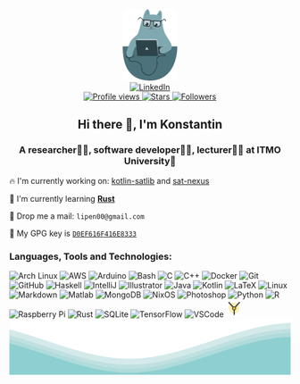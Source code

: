 <div align="center">
  <img src="assets/cat-arch.png" height="128"/>
  <div id="social">
    <a href="https://www.linkedin.com/in/kchukharev/">
        <img src="https://img.shields.io/badge/LinkedIn-blue?style=for-the-badge&logo=linkedin&logoColor=white" alt="LinkedIn"/>
    </a>
  </div>
  <div id="badges">
    <a href="https://github.com/Lipen">
      <img src="https://komarev.com/ghpvc/?username=Lipen" alt="Profile views"/>
    </a>
    <a href="https://github.com/Lipen?tab=repositories&q=&type=source&language=&sort=stargazers">
      <img src="https://img.shields.io/github/stars/Lipen" alt="Stars"/>
    </a>
    <a href="https://github.com/Lipen?tab=followers">
      <img src="https://img.shields.io/github/followers/Lipen" alt="Followers"/>
    </a>
  </div>
</div>

<h2 align="center"> Hi there 👋, I'm Konstantin</h1>
<h3 align="center">A researcher👨‍🎓, software developer🧙‍♂️, lecturer👨‍🏫 at ITMO University🏫</h2>

🔥 I'm currently working on: [kotlin-satlib](https://github.com/Lipen/kotlin-satlib) and [sat-nexus](https://github.com/Lipen/sat-nexus)

🌱 I'm currently learning [**Rust**](https://www.rust-lang.org/)

📧 Drop me a mail: `lipen00@gmail.com`

🔑 My GPG key is [`D0EF616F416E8333`](https://keyserver.ubuntu.com/pks/lookup?search=D0EF616F416E8333&fingerprint=on&op=index)

### Languages, Tools and Technologies:

<div id="tools">
  <img src="https://archlinux.org/logos/archlinux-icon-crystal-256.svg" alt="Arch Linux" height="32">
  <img src="https://cdn.jsdelivr.net/gh/devicons/devicon/icons/amazonwebservices/amazonwebservices-original.svg" alt="AWS" height="32">
  <img src="https://cdn.jsdelivr.net/gh/devicons/devicon/icons/arduino/arduino-original.svg" alt="Arduino" height="32">
  <img src="https://cdn.jsdelivr.net/gh/devicons/devicon/icons/bash/bash-original.svg" alt="Bash" height="32">
  <img src="https://cdn.jsdelivr.net/gh/devicons/devicon/icons/c/c-original.svg" alt="C" height="32"/>
  <img src="https://cdn.jsdelivr.net/gh/devicons/devicon/icons/cplusplus/cplusplus-original.svg" alt="C++" height="32"/>
  <img src="https://cdn.jsdelivr.net/gh/devicons/devicon/icons/docker/docker-original.svg" alt="Docker" height="32"/>
  <img src="https://cdn.jsdelivr.net/gh/devicons/devicon/icons/git/git-original.svg" alt="Git" height="32"/>
  <img src="https://cdn.jsdelivr.net/gh/devicons/devicon/icons/github/github-original.svg" alt="GitHub" height="32"/>
  <img src="https://cdn.jsdelivr.net/gh/devicons/devicon/icons/haskell/haskell-original.svg" alt="Haskell" height="32"/>
  <img src="https://cdn.jsdelivr.net/gh/devicons/devicon/icons/intellij/intellij-original.svg" alt="IntelliJ" height="32"/>
  <img src="https://cdn.jsdelivr.net/gh/devicons/devicon/icons/illustrator/illustrator-line.svg" alt="Illustrator" height="32"/>
  <img src="https://cdn.jsdelivr.net/gh/devicons/devicon/icons/java/java-original.svg" alt="Java" height="32"/>
  <img src="https://cdn.jsdelivr.net/gh/devicons/devicon/icons/kotlin/kotlin-original.svg" alt="Kotlin" height="32"/>
  <img src="https://cdn.jsdelivr.net/gh/devicons/devicon/icons/latex/latex-original.svg" alt="LaTeX" height="32"/>
  <img src="https://cdn.jsdelivr.net/gh/devicons/devicon/icons/linux/linux-original.svg" alt="Linux" height="32">
  <img src="https://cdn.jsdelivr.net/gh/devicons/devicon/icons/markdown/markdown-original.svg" alt="Markdown" height="32"/>
  <img src="https://cdn.jsdelivr.net/gh/devicons/devicon/icons/matlab/matlab-original.svg" alt="Matlab" height="32"/>
  <img src="https://cdn.jsdelivr.net/gh/devicons/devicon/icons/mongodb/mongodb-original-wordmark.svg" alt="MongoDB" height="32"/>
  <img src="https://cdn.jsdelivr.net/gh/devicons/devicon/icons/nixos/nixos-original.svg" alt="NixOS" height="32"/>
  <img src="https://cdn.jsdelivr.net/gh/devicons/devicon/icons/photoshop/photoshop-line.svg" alt="Photoshop" height="32"/>
  <img src="https://cdn.jsdelivr.net/gh/devicons/devicon/icons/python/python-original.svg" alt="Python" height="32"/>
  <img src="https://cdn.jsdelivr.net/gh/devicons/devicon/icons/r/r-original.svg" alt="R" height="32"/>
  <img src="https://cdn.jsdelivr.net/gh/devicons/devicon/icons/raspberrypi/raspberrypi-original.svg" alt="Raspberry Pi" height="32"/>
  <img src="https://cdn.jsdelivr.net/gh/devicons/devicon/icons/rust/rust-plain.svg" alt="Rust" height="32"/>
  <img src="https://cdn.jsdelivr.net/gh/devicons/devicon/icons/sqlite/sqlite-original-wordmark.svg" alt="SQLite" height="32"/>
  <img src="https://cdn.jsdelivr.net/gh/devicons/devicon/icons/tensorflow/tensorflow-original.svg" alt="TensorFlow" height="32"/>
  <img src="https://cdn.jsdelivr.net/gh/devicons/devicon/icons/vscode/vscode-original.svg" alt="VSCode" height="32"/>
  <img src="https://raw.githubusercontent.com/yewstack/yew/master/.static/yew.svg" alt="Yew" height="32"/>
</div>

<img src="assets/waves.svg" width="100%" height="100">
